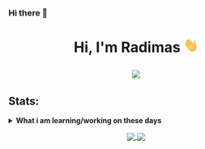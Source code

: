 ### Hi there 👋
# <p align=center> Hi, I'm Radimas <img src='https://github.com/elhakimyasya/elhakimyasya/blob/master/assets/Hi.gif' width='29' height='29'/>

 <p align=center>
 <a href="mailto:radhimasjanuar@gmail.com" target="_blank"><img src="https://img.shields.io/badge/Gmail-D14836?&style=for-the-badge&logo=gmail&logoColor=white"/></a>    
</p>

## Stats:
<details>
 <summary><strong>What i am learning/working on these days</strong></summary>
   - 🔭 I'm currently working on virtual internship projects. </br>
   - 🌱 I’m currently learning SQL & Python. </br>
</details>
    <p align=center>
  <a href="#" title="Stats">
    <img height=175 align="center" src="https://github-readme-stats.vercel.app/api?username=RadimasJr&show_icons=true&theme=gotham">
  </a>
  <a href="#" title="Stats">
  <img height=175 align="center" src="https://github-readme-stats.vercel.app/api/top-langs/?username=RadimasJr&hide=c%23,powershell,java&title_color=2aa889&text_color=99d1ce&icon_color=2bbc8a&bg_color=0c1014&langs_count=8&layout=compact" />
  </a>
</p>
<!--
**RadimasJr/RadimasJr** is a ✨ _special_ ✨ repository because its `README.md` (this file) appears on your GitHub profile.

Here are some ideas to get you started:

- 🔭 I’m currently working on ...
- 🌱 I’m currently learning ...
- 👯 I’m looking to collaborate on ...
- 🤔 I’m looking for help with ...
- 💬 Ask me about ...
- 📫 How to reach me: ...
- 😄 Pronouns: ...
- ⚡ Fun fact: ...
-->
